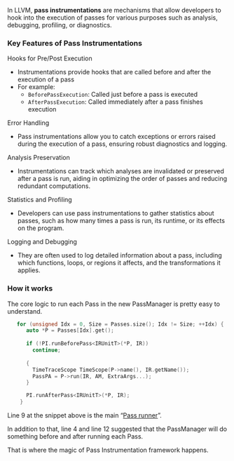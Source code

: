 In LLVM, **pass instrumentations** are mechanisms that allow developers to hook into the execution of passes for various purposes such as analysis, debugging, profiling, or diagnostics.

### Key Features of Pass Instrumentations
Hooks for Pre/Post Execution
- Instrumentations provide hooks that are called before and after the execution of a pass
- For example:
	- `BeforePassExecution`: Called just before a pass is executed
	- `AfterPassExecution`: Called immediately after a pass finishes execution

Error Handling
- Pass instrumentations allow you to catch exceptions or errors raised during the execution of a pass, ensuring robust diagnostics and logging.

Analysis Preservation
- Instrumentations can track which analyses are invalidated or preserved after a pass is run, aiding in optimizing the order of passes and reducing redundant computations.

Statistics and Profiling
- Developers can use pass instrumentations to gather statistics about passes, such as how many times a pass is run, its runtime, or its effects on the program.

Logging and Debugging
- They are often used to log detailed information about a pass, including which functions, loops, or regions it affects, and the transformations it applies.

### How it works
The core logic to run each Pass in the new PassManager is pretty easy to understand.
```cpp
   for (unsigned Idx = 0, Size = Passes.size(); Idx != Size; ++Idx) {
      auto *P = Passes[Idx].get();
      
      if (!PI.runBeforePass<IRUnitT>(*P, IR))
        continue;
      
      {
        TimeTraceScope TimeScope(P->name(), IR.getName());
        PassPA = P->run(IR, AM, ExtraArgs...);
      }

      PI.runAfterPass<IRUnitT>(*P, IR);
    }
```

Line 9 at the snippet above is the main “[Pass runner](https://medium.com/@mshockwave/writing-pass-instrument-for-llvm-newpm-f17c57d3369f)”. 

In addition to that, line 4 and line 12 suggested that the PassManager will do something before and after running each Pass.

That is  where the magic of Pass Instrumentation framework happens.